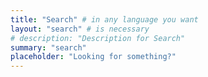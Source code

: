 ```yaml
---
title: "Search" # in any language you want
layout: "search" # is necessary
# description: "Description for Search"
summary: "search"
placeholder: "Looking for something?"
---
```

